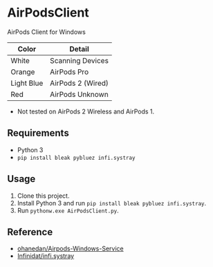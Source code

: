 # AirPodsClient
AirPods Client for Windows

| Color | Detail                                                  |
| ------------------- | ------------------------------------------- |
| White      | Scanning Devices      |
| Orange           | AirPods Pro    |
| Light Blue              | AirPods 2 (Wired)           |
| Red           | AirPods Unknown   |
* Not tested on AirPods 2 Wireless and AirPods 1.

## Requirements
- Python 3
- `pip install bleak pybluez infi.systray`

## Usage
1. Clone this project.
1. Install Python 3 and run `pip install bleak pybluez infi.systray`.
1. Run `pythonw.exe AirPodsClient.py`.

## Reference
- [ohanedan/Airpods-Windows-Service](https://github.com/ohanedan/Airpods-Windows-Service)
- [Infinidat/infi.systray](https://github.com/Infinidat/infi.systray)
